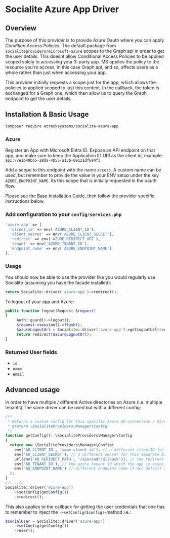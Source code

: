 # Socialite Azure App Driver

## Overview

The purpose of this provider is to provide Azure Oauth where you can apply *Condition Access Policies*. The default package
from ```socialiteproviders/microsoft-azure``` scopes to the Graph api in order to get the user details. This doesnt allow
Conditional Access Policies to be applied scoped solely to accessing your 3-party app. MS applies the policy
to the resource you're access, in this case Graph api, and so, affects users as a whole rather than just when accessing
your app.

This provider initially requests a scope just for the app, which allows the policies to applied scoped to just this context.
In the callback, the token is exchanged for a Graph one, which then allow us to query the Graph endpoint to get the user
details.

## Installation & Basic Usage

```bash
composer require etracksystems/socialite-azure-app
```

### Azure

Register an App with Microsoft Entra ID. Expose an API endpoint on that app, and make sure to keep the Application ID
URI as the client id, example: ```api://e1b40bb5-28da-4b55-a13b-0e121df684f3```

Add a scope to this endpoint with the name ```access```. A custom name can be used, but remember to provide the value
in your ENV setup under the key ```AZURE_ENDPOINT_NAME```. Its this scope that is initially requested in the oauth flow.


Please see the [Base Installation Guide](https://socialiteproviders.com/usage/), then follow the provider specific instructions below.

### Add configuration to your `config/services.php`

```php
'azure-app' => [    
  'client_id' => env('AZURE_CLIENT_ID'),
  'client_secret' => env('AZURE_CLIENT_SECRET'),
  'redirect' => env('AZURE_REDIRECT_URI'),
  'tenant' => env('AZURE_TENANT_ID'),
  'endpoint_name' => env('AZURE_ENDPOINT_NAME')
],
```

### Usage

You should now be able to use the provider like you would regularly use Socialite (assuming you have the facade installed):

```php
return Socialite::driver('azure-app')->redirect();
```

To logout of your app and Azure:
```php
public function logout(Request $request) 
{
     Auth::guard()->logout();
     $request->session()->flush();
     $azureLogoutUrl = Socialite::driver('azure-app')->getLogoutUrl(route('login'));
     return redirect($azureLogoutUrl);
}
```

### Returned User fields

- ``id``
- ``name``
- ``email``

## Advanced usage

In order to have multiple / different Active directories on Azure (i.e. multiple tenants) The same driver can be used but with a different config:

```php
/**
 * Returns a custom config for this specific Azure AD connection / directory
 * @return \SocialiteProviders\Manager\Config
 */
function getConfig(): \SocialiteProviders\Manager\Config
{
  return new \SocialiteProviders\Manager\Config(
    env('AD_CLIENT_ID', 'some-client-id'), // a different clientID for this separate Azure directory
    env('AD_CLIENT_SECRET'), // a different secret for this separate Azure directory
    url(env('AD_REDIRECT_PATH', '/azuread/callback')), // the redirect path i.e. a different callback to the other azureAD callbacks
    env('AD_TENANT_ID'), // the azure tenant id which the app is associated to
    env('AD_ENDPOINT_NAME') // different endpoint name if not default of 'access'
  );
}
//....//
Socialite::driver('azure-app')
    ->setConfig(getConfig())
    ->redirect();
```

This also applies to the callback for getting the user credentials that one has to remember to inject the ```->setConfig($config)```-method i.e.:
```php
$socialUser = Socialite::driver('azure-app')
    ->setConfig(getConfig())
    ->user();
```


